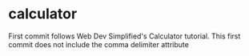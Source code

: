 # calculator

First commit follows Web Dev Simplified's Calculator tutorial. This first commit does not include the comma delimiter attribute
